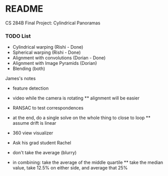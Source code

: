 # README #

CS 284B Final Project: Cylindrical Panoramas

### TODO List ###

* Cylindrical warping (Rishi - Done)
* Spherical warping (Rishi - Done)
* Alignment with convolutions (Dorian - Done)
* Alignment with Image Pyramids (Dorian)
* Blending (both)

James's notes
* feature detection
* video while the camera is rotating
** alignment will be easier
* RANSAC to test correspondences
* at the end, do a single solve on the whole thing to close to loop
** assume drift is linear
* 360 view visualizer
* Ask his grad student Rachel

* don't take the average (blurry)
* in combining: take the average of the middle quartile
** take the median value, take 12.5% on either side, and average that 25%

